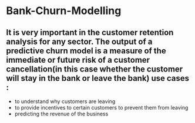 # Bank-Churn-Modelling
## It is very important in the customer retention analysis for any sector. The output of a predictive churn model is a measure of the immediate or future risk of a customer cancellation(in this case whether the customer will stay in the bank or leave the bank) use cases :

- to understand why customers are leaving
- to provide incentives to certain customers to prevent them from leaving
- predicting the revenue of the business
